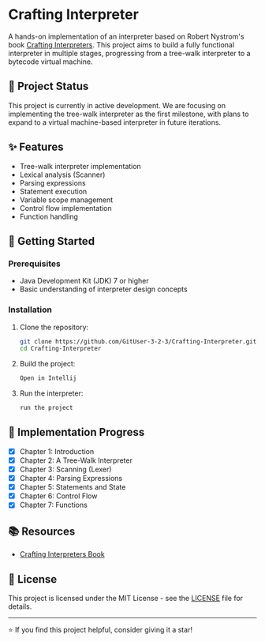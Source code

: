 # Crafting Interpreter

A hands-on implementation of an interpreter based on Robert Nystrom's
book [Crafting Interpreters](https://craftinginterpreters.com/). This project aims to build a fully functional interpreter
in multiple stages, progressing from a tree-walk interpreter to a bytecode virtual machine.

## 🚧 Project Status

This project is currently in active development. We are focusing on implementing the tree-walk interpreter as the first
milestone, with plans to expand to a virtual machine-based interpreter in future iterations.

## ✨ Features

- Tree-walk interpreter implementation
- Lexical analysis (Scanner)
- Parsing expressions
- Statement execution
- Variable scope management
- Control flow implementation
- Function handling

## 🚀 Getting Started

### Prerequisites

- Java Development Kit (JDK) 7 or higher
- Basic understanding of interpreter design concepts

### Installation

1. Clone the repository:
   ```bash
   git clone https://github.com/GitUser-3-2-3/Crafting-Interpreter.git
   cd Crafting-Interpreter
   ```

2. Build the project:
   ```bash
   Open in Intellij
   ```

3. Run the interpreter:
   ```bash
   run the project
   ```

## 📝 Implementation Progress

- [x] Chapter 1: Introduction
- [x] Chapter 2: A Tree-Walk Interpreter
- [x] Chapter 3: Scanning (Lexer)
- [x] Chapter 4: Parsing Expressions
- [x] Chapter 5: Statements and State
- [x] Chapter 6: Control Flow
- [x] Chapter 7: Functions

## 📚 Resources

- [Crafting Interpreters Book](https://craftinginterpreters.com/)

## 📄 License

This project is licensed under the MIT License - see the [LICENSE](LICENSE) file for details.

---
⭐️ If you find this project helpful, consider giving it a star!